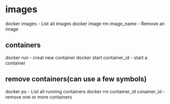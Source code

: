 # images

docker images - List all images
docker image rm image_name - Remove an image

## containers

docker run - creat new container
docker start container_id - start a container

## remove containers(can use a few symbols)

docker ps - List all running containers
docker rm container_id conainer_id - remove one or more containers
